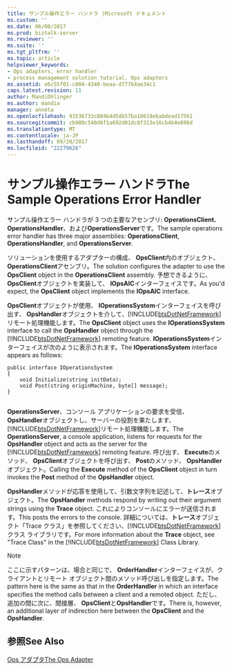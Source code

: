 ```yaml
---
title: サンプル操作エラー ハンドラ |Microsoft ドキュメント
ms.custom: ''
ms.date: 06/08/2017
ms.prod: biztalk-server
ms.reviewer: ''
ms.suite: ''
ms.tgt_pltfrm: ''
ms.topic: article
helpviewer_keywords:
- Ops adapters, error handler
- process management solution tutorial, Ops adapters
ms.assetid: e6c55f01-c004-4340-beaa-d77764ae34c1
caps.latest.revision: 11
author: MandiOhlinger
ms.author: mandia
manager: anneta
ms.openlocfilehash: 93536733c884b4d5db57ba18619ebabdead17561
ms.sourcegitcommit: cb908c540d8f1a692d01dc8f313e16cb4b4e696d
ms.translationtype: MT
ms.contentlocale: ja-JP
ms.lasthandoff: 09/20/2017
ms.locfileid: "22279626"
---
```

# <a name="the-sample-operations-error-handler"></a><span data-ttu-id="bbcb1-102">サンプル操作エラー ハンドラ</span><span class="sxs-lookup"><span data-stu-id="bbcb1-102">The Sample Operations Error Handler</span></span>
<span data-ttu-id="bbcb1-103">サンプル操作エラー ハンドラが 3 つの主要なアセンブリ: **OperationsClient**、 **OperationsHandler**、および**OperationsServer**です。</span><span class="sxs-lookup"><span data-stu-id="bbcb1-103">The sample operations error handler has three major assemblies: **OperationsClient**, **OperationsHandler**, and **OperationsServer**.</span></span>  
  
 <span data-ttu-id="bbcb1-104">ソリューションを使用するアダプターの構成、 **OpsClient**内のオブジェクト、 **OperationsClient**アセンブリ。</span><span class="sxs-lookup"><span data-stu-id="bbcb1-104">The solution configures the adapter to use the **OpsClient** object in the **OperationsClient** assembly.</span></span> <span data-ttu-id="bbcb1-105">予想できるように、 **OpsClient**オブジェクトを実装して、 **IOpsAIC**インターフェイスです。</span><span class="sxs-lookup"><span data-stu-id="bbcb1-105">As you'd expect, the **OpsClient** object implements the **IOpsAIC** interface.</span></span>  
  
 <span data-ttu-id="bbcb1-106">**OpsClient**オブジェクトが使用、 **IOperationsSystem**インターフェイスを呼び出す、 **OpsHandler**オブジェクトを介して、[!INCLUDE[btsDotNetFramework](../includes/btsdotnetframework-md.md)]リモート処理機能します。</span><span class="sxs-lookup"><span data-stu-id="bbcb1-106">The **OpsClient** object uses the **IOperationsSystem** interface to call the **OpsHandler** object through the [!INCLUDE[btsDotNetFramework](../includes/btsdotnetframework-md.md)] remoting feature.</span></span> <span data-ttu-id="bbcb1-107">**IOperationsSystem**インターフェイスが次のように表示されます。</span><span class="sxs-lookup"><span data-stu-id="bbcb1-107">The **IOperationsSystem** interface appears as follows:</span></span>  
  
```  
public interface IOperationsSystem  
{  
    void Initialize(string initData);  
    void Post(string originMachine, byte[] message);  
}  
  
```  
  
 <span data-ttu-id="bbcb1-108">**OperationsServer**、コンソール アプリケーションの要求を受信、 **OpsHandler**オブジェクトし、サーバーの役割を果たします、[!INCLUDE[btsDotNetFramework](../includes/btsdotnetframework-md.md)]リモート処理機能します。</span><span class="sxs-lookup"><span data-stu-id="bbcb1-108">The **OperationsServer**, a console application, listens for requests for the **OpsHandler** object and acts as the server for the [!INCLUDE[btsDotNetFramework](../includes/btsdotnetframework-md.md)] remoting feature.</span></span> <span data-ttu-id="bbcb1-109">呼び出す、 **Execute**のメソッド、 **OpsClient**オブジェクトを呼び出す、 **Post**のメソッド、 **OpsHandler**オブジェクト。</span><span class="sxs-lookup"><span data-stu-id="bbcb1-109">Calling the **Execute** method of the **OpsClient** object in turn invokes the **Post** method of the **OpsHandler** object.</span></span>  
  
 <span data-ttu-id="bbcb1-110">**OpsHandler**メソッドが応答を使用して、引数文字列を記述して、**トレース**オブジェクト。</span><span class="sxs-lookup"><span data-stu-id="bbcb1-110">The **OpsHandler** methods respond by writing out their argument strings using the **Trace** object.</span></span> <span data-ttu-id="bbcb1-111">これによりコンソールにエラーが送信されます。</span><span class="sxs-lookup"><span data-stu-id="bbcb1-111">This posts the errors to the console.</span></span> <span data-ttu-id="bbcb1-112">詳細については、**トレース**オブジェクト「Trace クラス」を参照してください、[!INCLUDE[btsDotNetFramework](../includes/btsdotnetframework-md.md)]クラス ライブラリです。</span><span class="sxs-lookup"><span data-stu-id="bbcb1-112">For more information about the **Trace** object, see "Trace Class" in the [!INCLUDE[btsDotNetFramework](../includes/btsdotnetframework-md.md)] Class Library.</span></span>  
  
> [!NOTE]
>  <span data-ttu-id="bbcb1-113">ここに示すパターンは、場合と同じで、 **OrderHandler**インターフェイスが、クライアントとリモート オブジェクト間のメソッド呼び出しを指定します。</span><span class="sxs-lookup"><span data-stu-id="bbcb1-113">The pattern here is the same as that in the **OrderHandler** in which an interface specifies the method calls between a client and a remoted object.</span></span> <span data-ttu-id="bbcb1-114">ただし、追加の間に次に、間接層、 **OpsClient**と**OpsHandler**です。</span><span class="sxs-lookup"><span data-stu-id="bbcb1-114">There is, however, an additional layer of indirection here between the **OpsClient** and the **OpsHandler**.</span></span>  
  
## <a name="see-also"></a><span data-ttu-id="bbcb1-115">参照</span><span class="sxs-lookup"><span data-stu-id="bbcb1-115">See Also</span></span>  
 [<span data-ttu-id="bbcb1-116">Ops アダプタ</span><span class="sxs-lookup"><span data-stu-id="bbcb1-116">The Ops Adapter</span></span>](../core/the-ops-adapter.md)